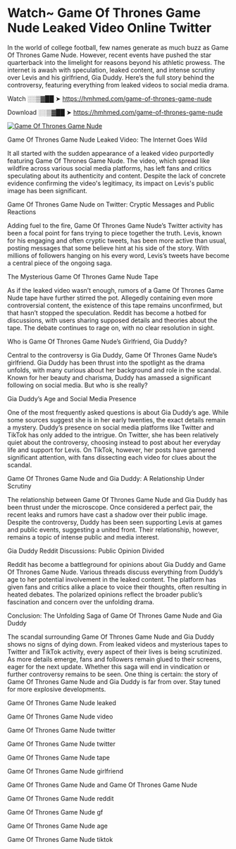 # Watch~ Game Of Thrones Game Nude Leaked Video Online Twitter

In the world of college football, few names generate as much buzz as Game Of Thrones Game Nude. However, recent events have pushed the star quarterback into the limelight for reasons beyond his athletic prowess. The internet is awash with speculation, leaked content, and intense scrutiny over Levis and his girlfriend, Gia Duddy. Here’s the full story behind the controversy, featuring everything from leaked videos to social media drama.

Watch ░░▒▓██ ➤ https://hmhmed.com/game-of-thrones-game-nude

Download ░░▒▓██ ➤ https://hmhmed.com/game-of-thrones-game-nude

[![Game Of Thrones Game Nude](https://i.imgur.com/dJHk4Zq.gif)](https://hmhmed.com/game-of-thrones-game-nude)

Game Of Thrones Game Nude Leaked Video: The Internet Goes Wild

It all started with the sudden appearance of a leaked video purportedly featuring Game Of Thrones Game Nude. The video, which spread like wildfire across various social media platforms, has left fans and critics speculating about its authenticity and content. Despite the lack of concrete evidence confirming the video's legitimacy, its impact on Levis's public image has been significant.

Game Of Thrones Game Nude on Twitter: Cryptic Messages and Public Reactions

Adding fuel to the fire, Game Of Thrones Game Nude’s Twitter activity has been a focal point for fans trying to piece together the truth. Levis, known for his engaging and often cryptic tweets, has been more active than usual, posting messages that some believe hint at his side of the story. With millions of followers hanging on his every word, Levis’s tweets have become a central piece of the ongoing saga.

The Mysterious Game Of Thrones Game Nude Tape

As if the leaked video wasn’t enough, rumors of a Game Of Thrones Game Nude tape have further stirred the pot. Allegedly containing even more controversial content, the existence of this tape remains unconfirmed, but that hasn’t stopped the speculation. Reddit has become a hotbed for discussions, with users sharing supposed details and theories about the tape. The debate continues to rage on, with no clear resolution in sight.

Who is Game Of Thrones Game Nude’s Girlfriend, Gia Duddy?

Central to the controversy is Gia Duddy, Game Of Thrones Game Nude’s girlfriend. Gia Duddy has been thrust into the spotlight as the drama unfolds, with many curious about her background and role in the scandal. Known for her beauty and charisma, Duddy has amassed a significant following on social media. But who is she really?

Gia Duddy’s Age and Social Media Presence

One of the most frequently asked questions is about Gia Duddy’s age. While some sources suggest she is in her early twenties, the exact details remain a mystery. Duddy’s presence on social media platforms like Twitter and TikTok has only added to the intrigue. On Twitter, she has been relatively quiet about the controversy, choosing instead to post about her everyday life and support for Levis. On TikTok, however, her posts have garnered significant attention, with fans dissecting each video for clues about the scandal.

Game Of Thrones Game Nude and Gia Duddy: A Relationship Under Scrutiny

The relationship between Game Of Thrones Game Nude and Gia Duddy has been thrust under the microscope. Once considered a perfect pair, the recent leaks and rumors have cast a shadow over their public image. Despite the controversy, Duddy has been seen supporting Levis at games and public events, suggesting a united front. Their relationship, however, remains a topic of intense public and media interest.

Gia Duddy Reddit Discussions: Public Opinion Divided

Reddit has become a battleground for opinions about Gia Duddy and Game Of Thrones Game Nude. Various threads discuss everything from Duddy’s age to her potential involvement in the leaked content. The platform has given fans and critics alike a place to voice their thoughts, often resulting in heated debates. The polarized opinions reflect the broader public’s fascination and concern over the unfolding drama.

Conclusion: The Unfolding Saga of Game Of Thrones Game Nude and Gia Duddy

The scandal surrounding Game Of Thrones Game Nude and Gia Duddy shows no signs of dying down. From leaked videos and mysterious tapes to Twitter and TikTok activity, every aspect of their lives is being scrutinized. As more details emerge, fans and followers remain glued to their screens, eager for the next update. Whether this saga will end in vindication or further controversy remains to be seen. One thing is certain: the story of Game Of Thrones Game Nude and Gia Duddy is far from over. Stay tuned for more explosive developments.

Game Of Thrones Game Nude leaked

Game Of Thrones Game Nude video

Game Of Thrones Game Nude twitter

Game Of Thrones Game Nude twitter

Game Of Thrones Game Nude tape

Game Of Thrones Game Nude girlfriend

Game Of Thrones Game Nude and Game Of Thrones Game Nude

Game Of Thrones Game Nude reddit

Game Of Thrones Game Nude gf

Game Of Thrones Game Nude age

Game Of Thrones Game Nude tiktok